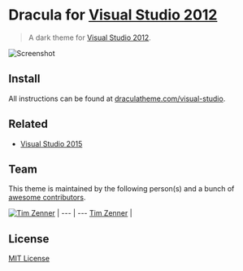 # Dracula for [Visual Studio 2012](http://visualstudio.com)

> A dark theme for [Visual Studio 2012](http://visualstudio.com).

![Screenshot](https://draculatheme.com/assets/img/screenshots/vs.png)

## Install

All instructions can be found at [draculatheme.com/visual-studio](https://draculatheme.com/visual-studio).

## Related
* [Visual Studio 2015](https://github.com/visual-studio/tree/2015)

## Team

This theme is maintained by the following person(s) and a bunch of [awesome contributors](https://github.com/dracula/visual-studio/graphs/contributors).

[![Tim Zenner](https://avatars2.githubusercontent.com/u/696547?v=3&s=70)](https://github.com/epidemicz) |
--- | ---
[Tim Zenner](https://github.com/epidemicz) |

## License

[MIT License](./LICENSE)
